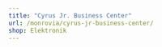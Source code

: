 ```yaml
---
title: "Cyrus Jr. Business Center"
url: /monrovia/cyrus-jr-business-center/
shop: Elektronik
---
```

